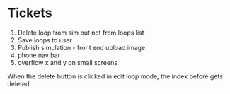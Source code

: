 # Tickets

1. Delete loop from sim but not from loops list
2. Save loops to user
3. Publish simulation - front end upload image
4. phone nav bar
5. overflow x and y on small screens 

When the delete button is clicked in edit loop mode, the index before gets deleted
 
